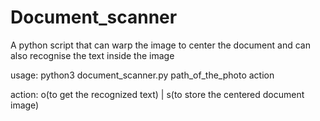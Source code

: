 # Document_scanner

A python script that can warp the image to center the document and can also recognise the text inside the image

usage: python3   document_scanner.py   path_of_the_photo    action


action:   o(to get the recognized text)   |   s(to store the centered document image)
